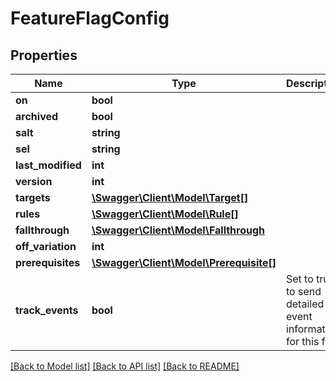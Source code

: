 # FeatureFlagConfig

## Properties
Name | Type | Description | Notes
------------ | ------------- | ------------- | -------------
**on** | **bool** |  | [optional] 
**archived** | **bool** |  | [optional] 
**salt** | **string** |  | [optional] 
**sel** | **string** |  | [optional] 
**last_modified** | **int** |  | [optional] 
**version** | **int** |  | [optional] 
**targets** | [**\Swagger\Client\Model\Target[]**](Target.md) |  | [optional] 
**rules** | [**\Swagger\Client\Model\Rule[]**](Rule.md) |  | [optional] 
**fallthrough** | [**\Swagger\Client\Model\Fallthrough**](Fallthrough.md) |  | [optional] 
**off_variation** | **int** |  | [optional] 
**prerequisites** | [**\Swagger\Client\Model\Prerequisite[]**](Prerequisite.md) |  | [optional] 
**track_events** | **bool** | Set to true to send detailed event information for this flag. | [optional] 

[[Back to Model list]](../README.md#documentation-for-models) [[Back to API list]](../README.md#documentation-for-api-endpoints) [[Back to README]](../README.md)


